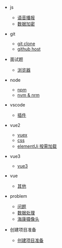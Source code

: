 <!--
 * @Author: Tom
 * @LastEditors: Tom
 * @Date: 2022-09-06 11:36:23
 * @LastEditTime: 2022-09-08 11:45:56
 * @Email: Tom
 * @FilePath: \problem\docs\_sidebar.md
 * @Environment: Win 10
 * @Description: 侧边栏的显示 配置
-->

- js

  - [语音播报](./md/js/voice.md)
  - [数据加密](./md/js/dataEncryption.md)

- git

  - [git clone](./md/git/git.md)
  - [github host](./md/git/host.md)

- 面试题

  - [浏览器](./md/ms/liulanqi.md)

- node

  - [npm](./md/node/npm.md)
  - [nvm & nrm](./md/node/nvm-nrm.md)

- vscode

  - [插件](./md/vscode/vscode.md)

- vue2
  - [vuex](./md/vue/vue2/vuex.md)
  - [css](./md/vue/vue2/css.md)
  - [elementUi 按需加载](./md/vue/vue2/elementUi.md)
- vue3
  - [vue3](./md/vue/vue3/vue3.md)
- vue

  - [其他](./md/vue/vueRests/虚拟DOM和diff算法.md)

- problem

  - [问题](./md/problem/problem.md)
  - [数据处理](./md/problem/dataProcessing.md)
  - [海康摄像头](./md/problem/haikang.md)

- 创建项目准备

  - [创建项目准备](./md/createProject/createProject.md)

